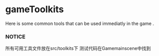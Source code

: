 # gameToolkits
Here is some common tools that can be used immediatly in the game .


### NOTICE
所有可用工具文件放在src/toolkits下
测试代码在Gamemainscene中找到